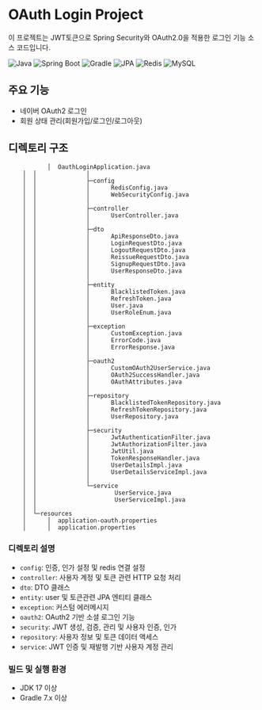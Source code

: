 # OAuth Login Project

이 프로젝트는 JWT토큰으로 Spring Security와 OAuth2.0을 적용한 로그인 기능 소스 코드입니다.

![Java](https://img.shields.io/badge/Java-17-ED8B00?style=for-the-badge&logo=java&logoColor=white)
![Spring Boot](https://img.shields.io/badge/Spring_Boot-3.3.5-6DB33F?style=for-the-badge&logo=spring-boot)
![Gradle](https://img.shields.io/badge/Gradle-7.x-02303A?style=for-the-badge&logo=gradle) 
![JPA](https://img.shields.io/badge/JPA-59666C?style=for-the-badge&logo=Hibernate&logoColor=white)
![Redis](https://img.shields.io/badge/redis-%23DD0031.svg?style=for-the-badge&logo=redis&logoColor=white)
![MySQL](https://img.shields.io/badge/mysql-%2300f.svg?style=for-the-badge&logo=mysql&logoColor=white)


## 주요 기능

- 네이버 OAuth2 로그인
- 회원 상태 관리(회원가입/로그인/로그아웃)


## 디렉토리 구조

```
           │  OauthLoginApplication.java
    │  │              │
    │  │              ├─config
    │  │              │      RedisConfig.java
    │  │              │      WebSecurityConfig.java
    │  │              │
    │  │              ├─controller
    │  │              │      UserController.java
    │  │              │
    │  │              ├─dto
    │  │              │      ApiResponseDto.java
    │  │              │      LoginRequestDto.java
    │  │              │      LogoutRequestDto.java
    │  │              │      ReissueRequestDto.java
    │  │              │      SignupRequestDto.java
    │  │              │      UserResponseDto.java
    │  │              │
    │  │              ├─entity
    │  │              │      BlacklistedToken.java
    │  │              │      RefreshToken.java
    │  │              │      User.java
    │  │              │      UserRoleEnum.java
    │  │              │
    │  │              ├─exception
    │  │              │      CustomException.java
    │  │              │      ErrorCode.java
    │  │              │      ErrorResponse.java
    │  │              │
    │  │              ├─oauth2
    │  │              │      CustomOAuth2UserService.java
    │  │              │      OAuth2SuccessHandler.java
    │  │              │      OAuthAttributes.java
    │  │              │
    │  │              ├─repository
    │  │              │      BlacklistedTokenRepository.java
    │  │              │      RefreshTokenRepository.java
    │  │              │      UserRepository.java
    │  │              │
    │  │              ├─security
    │  │              │      JwtAuthenticationFilter.java
    │  │              │      JwtAuthorizationFilter.java
    │  │              │      JwtUtil.java
    │  │              │      TokenResponseHandler.java
    │  │              │      UserDetailsImpl.java
    │  │              │      UserDetailsServiceImpl.java
    │  │              │
    │  │              └─service
    │  │                      UserService.java
    │  │                      UserServiceImpl.java
    │  │
    │  └─resources
    │      │  application-oauth.properties
    │      │  application.properties
```

### 디렉토리 설명

- `config`: 인증, 인가 설정 및 redis 연결 설정 
- `controller`: 사용자 계정 및 토큰 관련 HTTP 요청 처리
- `dto`: DTO 클래스
- `entity`: user 및 토큰관련  JPA 엔티티 클래스
- `exception`: 커스텀 에러메시지
- `oauth2`: OAuth2 기반 소셜 로그인 기능
- `security`: JWT 생성, 검증, 관리 및 사용자 인증, 인가
- `repository`: 사용자 정보 및 토큰 데이터 액세스
- `service`: JWT 인증 및 재발행 기반 사용자 계정 관리



### 빌드 및 실행 환경
- JDK 17 이상
- Gradle 7.x 이상